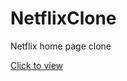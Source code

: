 # NetflixClone
Netflix home page clone

<a href="https://aditi-bornare.github.io/NetflixClone/">Click to view</a>

